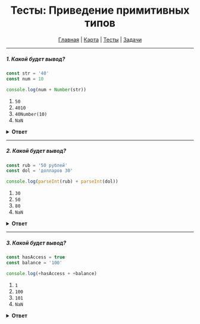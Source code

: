 <div align="center">

# Тесты: Приведение примитивных типов

[Главная](https://github.com/dollaween/junior-roadmap/)
|
[Карта](/roadmap/README.md)
|
[Тесты](/tests/README.md)
|
[Задачи](/tasks/README.md)

</div>

---

##### 1. Какой будет вывод?

```javascript
const str = '40'
const num = 10

console.log(num + Number(str))
```

1. `50`
2. `4010`
3. `40Number(10)`
4. `NaN`

<details><summary><b>Ответ</b></summary>
<p>

**Ответ: 1**

При помещении параметра в объект `Number`, он попытается преобразовать параметр в число. Если преобразование в число невозможно, будет отдано значение `NaN`.

В данном случае, строка `40` будет преобразована в число `40`.

Примеры:
* `console.log(Number('12'))` -> `12`
* `console.log(Number('12 евро'))` -> `NaN`
* `console.log(Number(true))` -> `1`
* `console.log(Number(false))` -> `0`

</p>
</details>

---

##### 2. Какой будет вывод?

```javascript
const rub = '50 рублей'
const dol = 'долларов 30'

console.log(parseInt(rub) + parseInt(dol))
```

1. `30`
2. `50`
3. `80`
4. `NaN`

<details><summary><b>Ответ</b></summary>
<p>

**Ответ: 4**

Функция `parseInt()` принимает строку и пытается преобразовать ее в число. Если преобразование не удается — будет возвращено значение `NaN`.

Если строка начинается с цифр, а затем идут другие символы — то будут возвращены цифры из начала строки (в преобразовании через объект `Number` будет возвращено значение `NaN`).

Примеры:
* `console.log(parseInt('10'))` -> `10`
* `console.log(parseInt('10 рублей'))` -> `10`
* `console.log(parseInt('10 или 5 рублей'))` -> `10`
* `console.log(parseInt('рублей 10'))` -> `NaN`

</p>
</details>

---

##### 3. Какой будет вывод?

```javascript
const hasAccess = true
const balance = '100'

console.log(+hasAccess + +balance)
```

1. `1`
2. `100`
3. `101`
4. `NaN`

<details><summary><b>Ответ</b></summary>
<p>

**Ответ: 3**

Унарный оператор `+` превращает следуемый за ним тип данных в число. Работает так же, как прокидывание параметров в объект `Number`.

Примеры:
* `console.log(+'22')` -> `22`
* `console.log(+'20 рублей')` -> `NaN`
* `console.log(+true)` -> `1`
* `console.log(+false)` -> `0`

</p>
</details>


